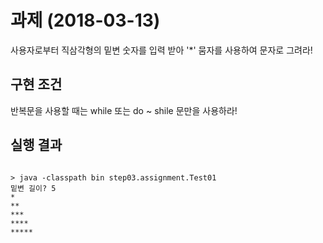 # 과제 (2018-03-13)
사용자로부터 직삼각형의 밑변 숫자를 입력 받아 '*' 뭄자를 사용하여 문자로 그려라!

## 구현 조건
반복문을 사용할 때는 while 또는 do ~ shile 문만을 사용하라!
## 실행 결과
```

> java -classpath bin step03.assignment.Test01
밑변 길이? 5
*
**
***
****
*****
```